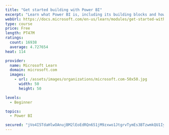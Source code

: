 ```yaml
---
title: "Get started building with Power BI"
excerpt: "Learn what Power BI is, including its building blocks and how they work together."
webUrl: https://docs.microsoft.com/en-us/learn/modules/get-started-with-power-bi/
type: course
price: Free
length: PT47M
ratings:
  count: 16938
  average: 4.727654
heat: 114

provider:
  name: Microsoft Learn
  domain: microsoft.com
  images:
    - url: /assets/images/organizations/microsoft.com-50x50.jpg
      width: 50
      height: 50

levels:
  - Beginner

topics:
  - Power BI

secured: "jVo4I5TdaHlwOAnujBM2lEoEdRQn651jM9zxwo1JtgrvTymEs3BTzwmkQU1Iyzhl7ecdtoMqW5QTDwpvGhh/Cz1MFkNny/liykiBGpGlCxsKC67IROw3wC16pjELKCnsyBkIPWjbbrjdWwFv71F0Xv7ROy54TJ3FWHF+vFgiNgXP6ddYHucbpb9cWZevXkERiPeq+CN+pInsdE55GSgIcaMde2ZrJf0CR5kG3+Kv2TjEWRgAT1YyWvPzvq7wAHpUs1Qshil1GARKvyeoaSjbmDCl2EtOS8O533H50wMES5/4ynZ3mjN4kCNHZHq4KCJB//HceHmlqGWBEVycBPO5SCPLZjonhAf3RfFxeDxBuajPM8NTZq9a9FrBDJ7680+tgDRmNJZMVvhJegpBRt0/zg==;PzZ62oamFgpVzg0OBGKpEw=="
---
```


